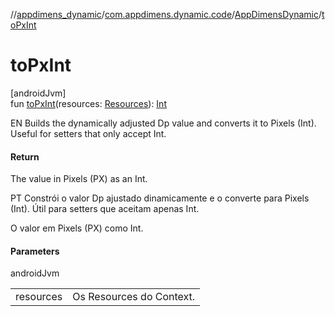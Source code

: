 //[appdimens_dynamic](../../../README.md)/[com.appdimens.dynamic.code](../README.md)/[AppDimensDynamic](README.md)/[toPxInt](to-px-int.md)

# toPxInt

[androidJvm]\
fun [toPxInt](to-px-int.md)(resources: [Resources](https://developer.android.com/reference/kotlin/android/content/res/Resources.html)): [Int](https://kotlinlang.org/api/core/kotlin-stdlib/kotlin/-int/index.html)

EN Builds the dynamically adjusted Dp value and converts it to Pixels (Int). Useful for setters that only accept Int.

#### Return

The value in Pixels (PX) as an Int.

PT Constrói o valor Dp ajustado dinamicamente e o converte para Pixels (Int). Útil para setters que aceitam apenas Int.

O valor em Pixels (PX) como Int.

#### Parameters

androidJvm

| | |
|---|---|
| resources | Os Resources do Context. |